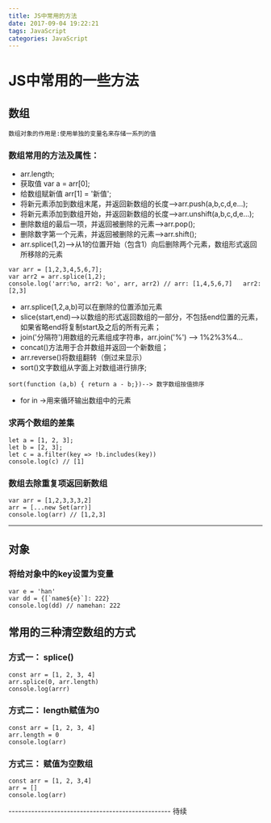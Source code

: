 ```yaml
---
title: JS中常用的方法
date: 2017-09-04 19:22:21
tags: JavaScript
categories: JavaScript
---
```

# JS中常用的一些方法

## 数组
    数组对象的作用是:使用单独的变量名来存储一系列的值
 
### 数组常用的方法及属性：
- arr.length;
- 获取值 var a = arr[0];
- 给数组赋新值 arr[1] = '新值';
- 将新元素添加到数组末尾，并返回新数组的长度-->arr.push(a,b,c,d,e...);
- 将新元素添加到数组开始，并返回新数组的长度-->arr.unshift(a,b,c,d,e...);
- 删除数组的最后一项，并返回被删除的元素-->arr.pop();
- 删除数字第一个元素，并返回被删除的元素-->arr.shift();
- arr.splice(1,2)-->从1的位置开始（包含1）向后删除两个元素，数组形式返回所移除的元素

```
var arr = [1,2,3,4,5,6,7];
var arr2 = arr.splice(1,2);
console.log('arr:%o, arr2: %o', arr, arr2) // arr: [1,4,5,6,7]   arr2: [2,3]
```
- arr.splice(1,2,a,b)可以在删除的位置添加元素
- slice(start,end)-->以数组的形式返回数组的一部分，不包括end位置的元素，如果省略end将复制start及之后的所有元素；
- join('分隔符')用数组的元素组成字符串，arr.join('%') --> 1%2%3%4...
- concat()方法用于合并数组并返回一个新数组；
- arr.reverse()将数组翻转（倒过来显示）
- sort()文字数组从字面上对数组进行排序;
```
sort(function (a,b) { return a - b;})--> 数字数组按值排序
```
- for in →用来循环输出数组中的元素
### 求两个数组的差集
```
let a = [1, 2, 3];
let b = [2, 3];
let c = a.filter(key => !b.includes(key))
console.log(c) // [1]
```
### 数组去除重复项返回新数组
```
var arr = [1,2,3,3,3,2]
arr = [...new Set(arr)]
console.log(arr) // [1,2,3]
```
---
## 对象

### 将给对象中的key设置为变量
```
var e = 'han'
var dd = {[`name${e}`]: 222}
console.log(dd) // namehan: 222
```

## 常用的三种清空数组的方式

### 方式一： splice()

```
const arr = [1, 2, 3, 4]
arr.splice(0, arr.length)
console.log(arrr)
```
### 方式二： length赋值为0

```
const arr = [1, 2, 3, 4]
arr.length = 0
console.log(arr)
```
### 方式三： 赋值为空数组

```
const arr = [1, 2, 3,4]
arr = []
console.log(arr)
```


-------------------------------------------------- 待续